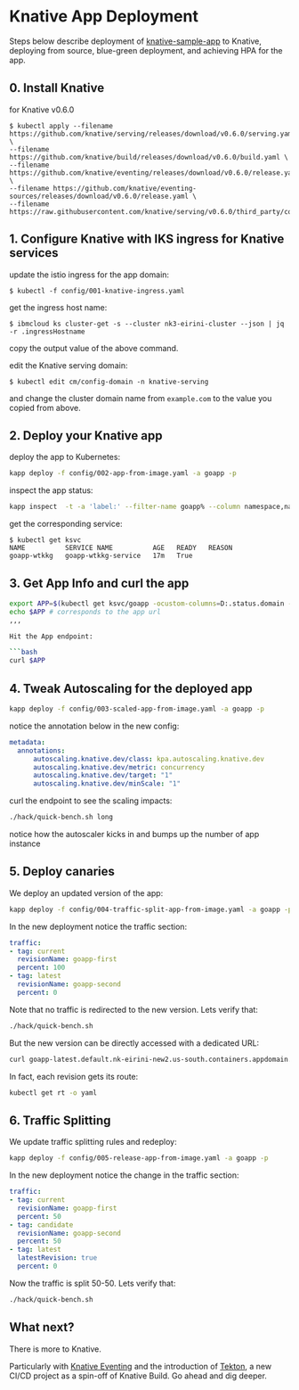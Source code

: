 # Knative App Deployment

Steps below describe deployment of [knative-sample-app](https://github.com/nimakaviani/knative-sample-app) to Knative, deploying from source, blue-green deployment, and achieving HPA for the app. 

## 0. Install Knative

for Knative v0.6.0
```
$ kubectl apply --filename https://github.com/knative/serving/releases/download/v0.6.0/serving.yaml \
--filename https://github.com/knative/build/releases/download/v0.6.0/build.yaml \
--filename https://github.com/knative/eventing/releases/download/v0.6.0/release.yaml \
--filename https://github.com/knative/eventing-sources/releases/download/v0.6.0/release.yaml \
--filename https://raw.githubusercontent.com/knative/serving/v0.6.0/third_party/config/build/clusterrole.yaml
```

## 1. Configure Knative with IKS ingress for Knative services

update the istio ingress for the app domain:

`$ kubectl -f config/001-knative-ingress.yaml`

get the ingress host name:

`$ ibmcloud ks cluster-get -s --cluster nk3-eirini-cluster --json | jq -r .ingressHostname`

copy the output value of the above command.

edit the Knative serving domain:

`$ kubectl edit cm/config-domain -n knative-serving` 

and change the cluster domain name from `example.com` to the value you copied from above.


## 2. Deploy your Knative app

deploy the app to Kubernetes:

```bash
kapp deploy -f config/002-app-from-image.yaml -a goapp -p
```

inspect the app status:

```bash
kapp inspect  -t -a 'label:' --filter-name goapp% --column namespace,name,kind,version,conditions,age | grep -v Event
```

get the corresponding service:

```
$ kubectl get ksvc
NAME          SERVICE NAME          AGE   READY   REASON 
goapp-wtkkg   goapp-wtkkg-service   17m   True
```

## 3. Get App Info and curl the app

```bash
export APP=$(kubectl get ksvc/goapp -ocustom-columns=D:.status.domain --no-headers)
echo $APP # corresponds to the app url
,,,

Hit the App endpoint:

```bash
curl $APP
```

## 4. Tweak Autoscaling for the deployed app

```bash
kapp deploy -f config/003-scaled-app-from-image.yaml -a goapp -p
```

notice the annotation below in the new config:

```yaml
metadata:
  annotations:
      autoscaling.knative.dev/class: kpa.autoscaling.knative.dev
      autoscaling.knative.dev/metric: concurrency
      autoscaling.knative.dev/target: "1"
      autoscaling.knative.dev/minScale: "1"
```

curl the endpoint to see the scaling impacts:

```bash
./hack/quick-bench.sh long
```

notice how the autoscaler kicks in and bumps up the number of app instance

## 5. Deploy canaries

We deploy an updated version of the app:

```bash
kapp deploy -f config/004-traffic-split-app-from-image.yaml -a goapp -p
```

In the new deployment notice the traffic section:

```yaml
traffic:
- tag: current
  revisionName: goapp-first
  percent: 100
- tag: latest
  revisionName: goapp-second
  percent: 0
```

Note that no traffic is redirected to the new version. Lets verify that:

```bash
./hack/quick-bench.sh
```

But the new version can be directly accessed with a dedicated URL:

```bash
curl goapp-latest.default.nk-eirini-new2.us-south.containers.appdomain.cloud
```

In fact, each revision gets its route:

```bash
kubectl get rt -o yaml
```

## 6. Traffic Splitting

We update traffic splitting rules and redeploy:

```bash
kapp deploy -f config/005-release-app-from-image.yaml -a goapp -p
```

In the new deployment notice the change in the traffic section:

```yaml
traffic:
- tag: current
  revisionName: goapp-first
  percent: 50
- tag: candidate
  revisionName: goapp-second
  percent: 50
- tag: latest
  latestRevision: true
  percent: 0
```

Now the traffic is split 50-50. Lets verify that:

```bash
./hack/quick-bench.sh
```

## What next?

There is more to Knative.

Particularly with [Knative Eventing](https://github.com/knative/eventing) and the introduction of [Tekton](https://github.com/tektoncd/pipeline), a new CI/CD project as a spin-off of Knative Build. Go ahead and dig deeper. 

